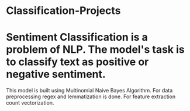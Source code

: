 # Classification-Projects
# Sentiment Classification is a problem of NLP. The model's task is to classify text as positive or negative sentiment.
  This model is built using Multinomial Naive Bayes Algorithm. For data preprocessing regex
  and lemmatization is done. For feature extraction count vectorization.  
